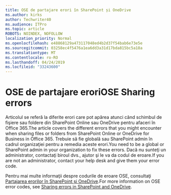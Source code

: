```yaml
---
title: OSE de partajare erori în SharePoint și OneDrive
ms.author: kirks
author: Techwriter40
ms.audience: ITPro
ms.topic: article
ROBOTS: NOINDEX, NOFOLLOW
localization_priority: Normal
ms.openlocfilehash: e48868129a473117048ed4b2d37f54bab6e73e5e
ms.sourcegitcommit: 03258ec4f5476a1ea6dd3a31d17bda815bc5a18a
ms.translationtype: MT
ms.contentlocale: ro-RO
ms.lasthandoff: 04/24/2019
ms.locfileid: "33243600"
---
```

# <a name="ose-sharing-errors"></a><span data-ttu-id="ac7ba-102">OSE de partajare erori</span><span class="sxs-lookup"><span data-stu-id="ac7ba-102">OSE Sharing errors</span></span>

<span data-ttu-id="ac7ba-103">Articolul se referă la diferite erori care pot apărea atunci când schimbul de fişiere sau foldere din SharePoint Online sau OneDrive pentru afaceri în Office 365.</span><span class="sxs-lookup"><span data-stu-id="ac7ba-103">The article covers the different errors that you might encounter when sharing files or folders from SharePoint Online or OneDrive for Business in Office 365.</span></span> <span data-ttu-id="ac7ba-104">Trebuie să fie globală sau SharePoint admin în cadrul organizaţiei pentru a remedia aceste erori.</span><span class="sxs-lookup"><span data-stu-id="ac7ba-104">You need to be a global or SharePoint admin in your organization to fix these errors.</span></span> <span data-ttu-id="ac7ba-105">Dacă nu sunteţi un administrator, contactaţi biroul dvs., ajutor şi le va da codul de eroare.</span><span class="sxs-lookup"><span data-stu-id="ac7ba-105">If you are not an administrator, contact your help desk and give them your error code.</span></span>

<span data-ttu-id="ac7ba-106">Pentru mai multe informaţii despre codurile de eroare OSE, consultaţi [Partajarea erorilor în SharePoint și OneDrive](https://docs.microsoft.com/en-us/sharepoint/sharepoint-onedrive-error-message).</span><span class="sxs-lookup"><span data-stu-id="ac7ba-106">For more information on OSE error codes, see [Sharing errors in SharePoint and OneDrive](https://docs.microsoft.com/en-us/sharepoint/sharepoint-onedrive-error-message).</span></span>
